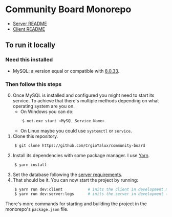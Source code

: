 # Community Board Monorepo

- [Server README](/server/README.md)
- [Client README](/client/README.md)

## To run it locally

### Need this installed
- MySQL: a version equal or compatible with [8.0.33](https://dev.mysql.com/doc/relnotes/mysql/8.0/en/news-8-0-33.html).

### Then follow this steps
0. Once MySQL is installed and configured you might need to start its service. To achieve that there's multiple methods depending on what operating system are you on.
    - On Windows you can do:
    ```bash
        $ net.exe start <MySQL Service Name>
    ```
    - On Linux maybe you could use `systemctl` or `service`.
1. Clone this repository.
```bash
    $ git clone https://github.com/CrgioYalux/community-board
```
2. Install its dependencies with some package manager. I use [Yarn](https://yarnpkg.com/).
```bash
    $ yarn install
```
3. Set the database following the [server requirements](/server/README.md).
4. That should be it. You can now start the project by running:
```bash
    $ yarn run dev:client           # inits the client in development mode
    $ yarn run dev:server:logs      # inits the server in development (+ all logs) mode
```
There's more commands for starting and building the project in the monorepo's `package.json` file.
